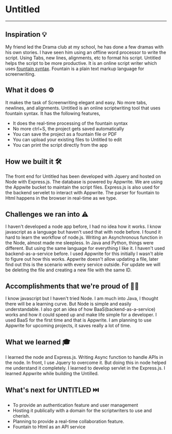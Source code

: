 # Untitled
---

## Inspiration  💡
My friend led the Drama club at my school, he has done a few dramas with his own stories. I have seen him using an offline word processor to write the script. Using Tabs, new lines, alignments, etc to format his script. Untitled helps the script to be more productive. It is an online script writer which uses [fountain syntax](https://fountain.io/). Fountain is a plain text markup language for screenwriting.

## What it does ⚙️
It makes the task of Screenwriting elegant and easy. No more tabs, newlines, and alignments. Untitled is an online scriptwriting tool that uses fountain syntax.  It has the following features,
 * It does the real-time processing of the fountain syntax
 * No more ctrl+S, the project gets saved automatically
 * You can save the project as a fountain file or PDF
 * You can upload your existing files to Untitled to edit
 * You can print the script directly from the app

## How we built it 🛠️
The front end for Untitled has been developed with Jquery and hosted on Node with Express.js. The database is powered by Appwrite. We are using the Appwite bucket to maintain the script files. Express.js is also used for the backend servelet to interact with Appwrite. The parser for fountain to Html happens in the browser in real-time as we type. 

## Challenges we ran into ⚠️
I haven't developed a node app before, I had no idea how it works. I know javascript as a language but haven't used that with node before. I found it hard to learn the workflow of node.js. Writing an Asynchronous function in the Node, almost made me sleepless. In Java and Python, things were different.  But using the same language for everything I like it. I haven't used backend-as-a-service before. I used Appwrite for this initially I wasn't able to figure out how this works. Appwrite doesn't allow updating a file, later find out this is the scenario with every service outside. For update we will be deleting the file and creating a new file with the same ID. 

## Accomplishments that we're proud of 🧑‍💻
I know javascript but I haven't tried Node. I am much into Java, I thought there will be a learning curve. But Node is simple and easily understandable. I also got an idea of how BaaS(backend-as-a-service) works and how it could speed up and make life simple for a developer. I used BaaS for the first time and that is Appwrite. I am planning to use Appwrite for upcoming projects, it saves really a lot of time.

## What we learned 🎓
I learned the node and Express.js. Writing Async function to handle APIs in the node. In front, I use Jquery to overcome it. But doing this in node helped me understand it completely. I learned to develop servlet in the Express.js. I learned Appwrite while building the Untilled.

## What's next for UNTITLED ⏭️
 * To provide an authentication feature and user management
 * Hosting it publically with a domain for the scriptwriters to use and cherish. 
 * Planning to provide a real-time collaboration feature.
 * Fountain to Html as an API service
